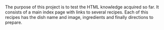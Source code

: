 The purpose of this project is to test the HTML knowledge acquired so far. It consists of a main index page with links to several recipes. Each of this recipes has the dish name and image, ingredients and finally directions to prepare.